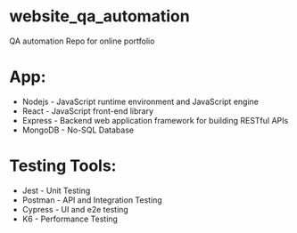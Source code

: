 # website_qa_automation

QA automation Repo for online portfolio

# App:

- Nodejs - JavaScript runtime environment and JavaScript engine
- React - JavaScript front-end library
- Express - Backend web application framework for building RESTful APIs
- MongoDB - No-SQL Database

# Testing Tools:

- Jest - Unit Testing
- Postman - API and Integration Testing
- Cypress - UI and e2e testing
- K6 - Performance Testing

